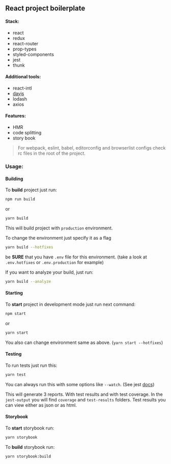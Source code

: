 ## React project boilerplate

#### Stack:
- react
- redux
- react-router
- prop-types
- styled-components
- jest
- thunk

#### Additional tools:
- react-intl
- [dayjs](https://github.com/iamkun/dayjs)
- lodash
- axios

#### Features:
- HMR
- code splitting
- story book

> For webpack, eslint, babel, editorconfig and browserlist configs check rc files in the root of the project.

### Usage:

#### Building

To **build** project just run:
```bash
npm run build
```

or

```bash
yarn build
```

This will build project with `production` environment.

To change the environment just specify it as a flag
```bash
yarn build --hotfixes
```

be **SURE** that you have `.env` file for this environment. (take a look at `.env.hotfixes` or `.env.production` for example)

If you want to analyze your build, just run:
```bash
yarn build --analyze
```

#### Starting

To **start** project in development mode just run next command:

```bash
npm start
```

or

```bash
yarn start
```

You also can change environment same as above. (`yarn start --hotfixes`)

#### Testing

To run tests just run this:
```bash
yarn test
```

You can always run this with some options like `--watch`. (See jest [docs](https://jestjs.io/docs/en/cli))

This will generate 3 reports. With test results and with test coverage.
In the `jest-output` you will find `coverage` and `test-results` folders. Test results you can view either as json or as html.


#### Storybook

To **start** storybook run:

```bash
yarn storybook
```

To **build** storybook run:

```bash
yarn storybook:build
```

